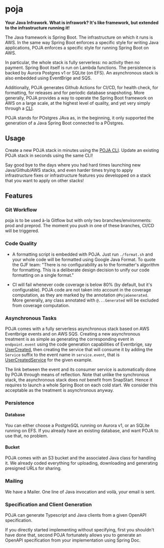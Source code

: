 # poja

**Your Java Infrawork. What is infrawork? It's like framework, but extended to the infrastructure running it!**

The Java framework is Spring Boot. The infrastructure on which it runs is AWS.
In the same way Spring Boot enforces a specific style for writing Java applications,
POJA enforces a specific style for running Spring Boot on AWS.

In particular, the whole stack is fully serverless: no activity then no payment.
Spring Boot itself is run on Lambda functions.
The persistence is backed by Aurora Postgres v1 or SQLite (on EFS).
An asynchronous stack is also embedded using EventBrige and SQS.

Additionally, POJA generates Github Actions for CI/CD, for health check, for formatting, for releases and for periodic database snapshoting.
More generally, POJA provides a way to operate the Spring Boot framework on AWS on a large scale, at the highest level of quality,
and yet very simply through a [CLI](https://github.com/hei-school/poja-cli).

POJA stands for POstgres JAva as, in the beginning, it only supported the generation of a Java Spring Boot connected to a POstgres.

## Usage

Create a new POJA stack in minutes using the [POJA CLI](https://github.com/hei-school/poja-cli).
Update an existing POJA stack in seconds using the same CLI!

Say good bye to the days where you had hard times launching new Java/Github/AWS stacks,
and even harder times trying to apply infrastructure fixes or infrastructure features you developped on a stack that you want to apply on other stacks!

## Features

### Git Workflow

poja is to be used à-la Gitflow but with only two branches/environments: prod and preprod.
The moment you push in one of these branches, CI/CD will be triggered.

### Code Quality

* A formatting script is embedded with POJA. Just run `./format.sh` and your whole code will be formatted using Google Java Format. To quote the GJF team: "There is no configurability as to the formatter's algorithm for formatting. This is a deliberate design decision to unify our code formatting on a single format."

* CI will fail whenever code coverage is below 80% (by default, but it's configurable). POJA code are not taken into account in the coverage computation, as they are marked by the annotation `@PojaGenerated`. More generally, any class annotated with `@...Generated` will be excluded from coverage computation.

### Asynchronous Tasks

POJA comes with a fully serverless asynchronous stack based on AWS Eventbrige events and on AWS SQS.
Creating a new asynchronous treatment is as simple as generating the corresponding event in `endpoint.event` using the code generation capabilities of Eventbrige,
say [UserCreated](https://github.com/hei-school/poja-base/blob/prod/src/main/java/com/company/base/endpoint/event/gen/UuidCreated.java),
then creating the service that will consume it by adding the `Service` suffix to the event name in `service.event`,
that is [UserCreatedService](https://github.com/hei-school/poja-base/blob/prod/src/main/java/com/company/base/service/event/UuidCreatedService.java) for the given example.

The link between the event and its consumer service is automatically done by POJA through means of reflection.
Note that unlike the synchronous stack, the asynchronous stack does _not_ benefit from SnapStart.
Hence it requires to launch a whole Spring Boot on each cold start.
We consider this acceptable as the treatment is asynchronous anyway.

### Persistence

#### Database

You can either choose a PostgreSQL running on Aurora v1, or an SQLite running on EFS. If you already have an existing database, and want POJA to use that, no problem.

#### Bucket

POJA comes with an S3 bucket and the associated Java class for handling it. We already coded everything for uploading, downloading and generating presigned URLs for sharing.

### Mailing

We have a Mailer. One line of Java invocation and voilà, your email is sent.

### Specification and Client Generation

POJA can generate Typescript and Java clients from a given OpenAPI specification.

If you directly started implementing without specifying, first you shouldn't have done that, second POJA fortunately allows you to generate an OpenAPI specification from your implementation using Spring Doc.
